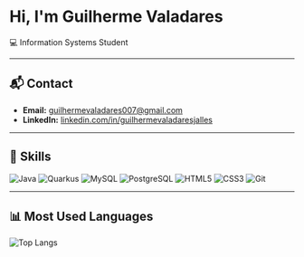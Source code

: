 # Hi, I'm Guilherme Valadares

💻 Information Systems Student  

---

## 📬 Contact
- **Email:** guilhermevaladares007@gmail.com  
- **LinkedIn:** [linkedin.com/in/guilhermevaladaresjalles](https://linkedin.com/in/guilhermevaladaresjalles)  

---

## 🧠 Skills
![Java](https://img.shields.io/badge/Java-ED8B00?style=for-the-badge&logo=openjdk&logoColor=white)
![Quarkus](https://img.shields.io/badge/Quarkus-4695EB?style=for-the-badge&logo=quarkus&logoColor=white)
![MySQL](https://img.shields.io/badge/MySQL-005C84?style=for-the-badge&logo=mysql&logoColor=white)
![PostgreSQL](https://img.shields.io/badge/PostgreSQL-336791?style=for-the-badge&logo=postgresql&logoColor=white)
![HTML5](https://img.shields.io/badge/HTML5-E34F26?style=for-the-badge&logo=html5&logoColor=white)
![CSS3](https://img.shields.io/badge/CSS3-1572B6?style=for-the-badge&logo=css3&logoColor=white)
![Git](https://img.shields.io/badge/Git-F05032?style=for-the-badge&logo=git&logoColor=white)

---

## 📊 Most Used Languages
![Top Langs](https://github-readme-stats.vercel.app/api/top-langs/?username=guilherme2k24&layout=compact&theme=radical&hide_border=true)
